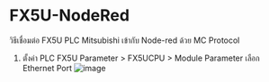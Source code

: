 # FX5U-NodeRed

วิธีเชื่อมต่อ FX5U PLC Mitsubishi เข้ากับ Node-red ด้วย MC Protocol

1. ตั้งค่า PLC FX5U 
Parameter > FX5UCPU > Module Parameter เลือก Ethernet Port
![image](https://user-images.githubusercontent.com/67640462/232580400-d6b3f9fd-c0a0-4dc5-8734-13f6835a45fb.png)
